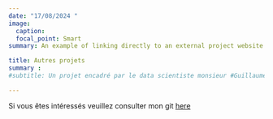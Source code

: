 ```yaml
---
date: "17/08/2024 "
image:
  caption: 
  focal_point: Smart
summary: An example of linking directly to an external project website using .

title: Autres projets
summary :
#subtitle: Un projet encadré par le data scientiste monsieur #Guillaume CHEVALEYRE.

---
```


Si vous  êtes intéressés veuillez consulter mon git [here](https://github.com/Razan-ALTUJJAR)
